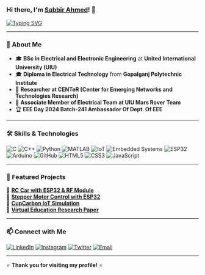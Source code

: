 ### Hi there, I'm <a href="https://sabbirahmed360.github.io/" target="_blank">Sabbir Ahmed</a>! 👋

[![Typing SVG](https://readme-typing-svg.herokuapp.com?font=Fira+Code&weight=600&size=22&pause=1000&color=F75C7E&width=500&lines=Electrical+and+Electronic+Engineer;Tech+Enthusiast;Innovator+%7C+Researcher;Passionate+About+IoT+%7C+AI+%7C+Robotics)](https://git.io/typing-svg)

---

### 🚀 About Me
- 🎓 **BSc in Electrical and Electronic Engineering** at **United International University (UIU)**
- 🎓 **Diploma in Electrical Technology** from **Gopalganj Polytechnic Institute**
- 🔬 **Researcher at CENTeR (Center for Emerging Networks and Technologies Research)**
- 🤖 **Associate Member of Electrical Team at UIU Mars Rover Team**
- 🏆 **EEE Day 2024 Batch-241 Ambassador Of Dept. Of EEE**

---

### 🛠️ Skills & Technologies
![C](https://img.shields.io/badge/-C-00599C?style=flat-square&logo=c&logoColor=white)
![C++](https://img.shields.io/badge/-C++-00599C?style=flat-square&logo=c%2B%2B&logoColor=white)
![Python](https://img.shields.io/badge/-Python-3776AB?style=flat-square&logo=python&logoColor=white)
![MATLAB](https://img.shields.io/badge/-MATLAB-0076A8?style=flat-square&logo=mathworks&logoColor=white)
![IoT](https://img.shields.io/badge/-IoT-FFA500?style=flat-square)
![Embedded Systems](https://img.shields.io/badge/-Embedded%20Systems-00C4CC?style=flat-square)
![ESP32](https://img.shields.io/badge/-ESP32-00A8E1?style=flat-square)
![Arduino](https://img.shields.io/badge/-Arduino-00979D?style=flat-square&logo=arduino&logoColor=white)
![GitHub](https://img.shields.io/badge/-GitHub-181717?style=flat-square&logo=github)
![HTML5](https://img.shields.io/badge/-HTML5-E34F26?style=flat-square&logo=html5&logoColor=white)
![CSS3](https://img.shields.io/badge/-CSS3-1572B6?style=flat-square&logo=css3)
![JavaScript](https://img.shields.io/badge/-JavaScript-F7DF1E?style=flat-square&logo=javascript&logoColor=black)

---

### 🚀 Featured Projects
🔹 **[RC Car with ESP32 & RF Module](https://github.com/SabbirEEE-UIU/RC-Car)**  
🔹 **[Stepper Motor Control with ESP32](https://github.com/SabbirEEE-UIU/Stepper-Motor-Control)**  
🔹 **[CupCarbon IoT Simulation](https://github.com/SabbirEEE-UIU/CupCarbon-Simulation)**  
🔹 **[Virtual Education Research Paper](https://github.com/SabbirEEE-UIU/Virtual-Education-Research)**  

---

### 📫 Connect with Me
[![LinkedIn](https://img.shields.io/badge/LinkedIn-0077B5?style=for-the-badge&logo=linkedin&logoColor=white)](https://linkedin.com/in/sabbirahmed360)
[![Instagram](https://img.shields.io/badge/Instagram-E4405F?style=for-the-badge&logo=instagram&logoColor=white)](https://instagram.com/yes_sabbir)
[![Twitter](https://img.shields.io/badge/Twitter-1DA1F2?style=for-the-badge&logo=twitter&logoColor=white)](https://x.com/yes_sabbir)
[![Email](https://img.shields.io/badge/Email-D14836?style=for-the-badge&logo=gmail&logoColor=white)](mailto:allexsabbir117@gmail.com)

---

⭐ **Thank you for visiting my profile!** ⭐
